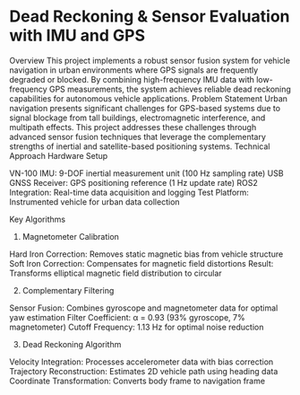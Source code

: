 # Dead Reckoning & Sensor Evaluation with IMU and GPS

Overview
This project implements a robust sensor fusion system for vehicle navigation in urban environments where GPS signals are frequently degraded or blocked. By combining high-frequency IMU data with low-frequency GPS measurements, the system achieves reliable dead reckoning capabilities for autonomous vehicle applications.
Problem Statement
Urban navigation presents significant challenges for GPS-based systems due to signal blockage from tall buildings, electromagnetic interference, and multipath effects. This project addresses these challenges through advanced sensor fusion techniques that leverage the complementary strengths of inertial and satellite-based positioning systems.
Technical Approach
Hardware Setup

VN-100 IMU: 9-DOF inertial measurement unit (100 Hz sampling rate)
USB GNSS Receiver: GPS positioning reference (1 Hz update rate)
ROS2 Integration: Real-time data acquisition and logging
Test Platform: Instrumented vehicle for urban data collection

Key Algorithms
1. Magnetometer Calibration

Hard Iron Correction: Removes static magnetic bias from vehicle structure
Soft Iron Correction: Compensates for magnetic field distortions
Result: Transforms elliptical magnetic field distribution to circular

2. Complementary Filtering

Sensor Fusion: Combines gyroscope and magnetometer data for optimal yaw estimation
Filter Coefficient: α = 0.93 (93% gyroscope, 7% magnetometer)
Cutoff Frequency: 1.13 Hz for optimal noise reduction

3. Dead Reckoning Algorithm

Velocity Integration: Processes accelerometer data with bias correction
Trajectory Reconstruction: Estimates 2D vehicle path using heading data
Coordinate Transformation: Converts body frame to navigation frame

